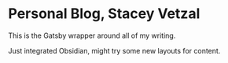 # Personal Blog, Stacey Vetzal

This is the Gatsby wrapper around all of my writing.

Just integrated Obsidian, might try some new layouts for content.

